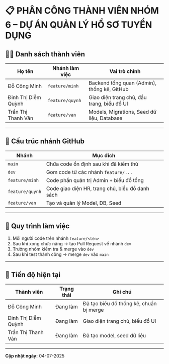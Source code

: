 # 📋 PHÂN CÔNG THÀNH VIÊN NHÓM 6 – DỰ ÁN QUẢN LÝ HỒ SƠ TUYỂN DỤNG

## 🧑‍💻 Danh sách thành viên

| Họ tên                 | Nhánh làm việc       | Vai trò chính                                  |
|------------------------|----------------------|-------------------------------------------------|
| Đỗ Công Minh           | `feature/minh`       | Backend tổng quan (Admin), thống kê, GitHub    |
| Đinh Thị Diễm Quỳnh    | `feature/quynh`      | Giao diện trang chủ, đầu trang, biểu đồ UI      |
| Trần Thị Thanh Vân     | `feature/van`        | Models, Migrations, Seed dữ liệu, Database      |

---

## 📁 Cấu trúc nhánh GitHub

| Nhánh        | Mục đích                                      |
|--------------|-----------------------------------------------|
| `main`       | Chứa code ổn định sau khi đã kiểm thử         |
| `dev`        | Gom code từ các nhánh `feature/...`           |
| `feature/minh`  | Code phần quản trị Admin + biểu đồ tổng     |
| `feature/quynh` | Code giao diện HR, trang chủ, biểu đồ danh sách |
| `feature/van`   | Tạo và quản lý Model, DB, Seed              |

---

## 🔁 Quy trình làm việc

1. Mỗi người code trên nhánh `feature/<tên>`
2. Sau khi xong chức năng → tạo Pull Request về nhánh `dev`
3. Trưởng nhóm kiểm tra & merge vào `dev`
4. Sau khi test thành công → merge `dev` vào `main`

---

## 📌 Tiến độ hiện tại

| Thành viên             | Trạng thái       | Ghi chú                                 |
|------------------------|------------------|------------------------------------------|
| Đỗ Công Minh           | Đang làm         | Đã tạo biểu đồ thống kê, chuẩn bị merge |
| Đinh Thị Diễm Quỳnh    | Đang làm         | Giao diện trang chủ, biểu đồ UI         |
| Trần Thị Thanh Vân     | Đang làm         | Đã tạo model, seed dữ liệu              |

---

**Cập nhật ngày:** 04-07-2025

